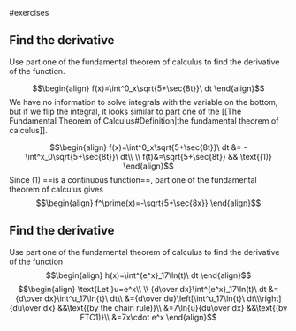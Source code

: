 #exercises

## Find the derivative
Use part one of the fundamental theorem of calculus to find the derivative of the function.

$$\begin{align}
f(x)=\int^0_x\sqrt{5+\sec{8t}}\ dt
\end{align}$$
We have no information to solve integrals with the variable on the bottom, but if we flip the integral, it looks similar to part one of the [[The Fundamental Theorem of Calculus#Definition|the fundamental theorem of calculus]].

$$\begin{align}
f(x)=\int^0_x\sqrt{5+\sec{8t}}\ dt &= -\int^x_0\sqrt{5+\sec{8t}}\ dt\\
\\
f(t)&=\sqrt{5+\sec{8t}} && \text{(1)}
\end{align}$$
Since (1) ==is a continuous function==, part one of the fundamental theorem of calculus gives
$$\begin{align}
f^\prime(x)=-\sqrt{5+\sec{8x}}
\end{align}$$

## Find the derivative
Use part one of the fundamental theorem of calculus to find the derivative of the function
$$\begin{align}
h(x)=\int^{e^x}_17\ln(t)\ dt
\end{align}$$
$$\begin{align}
\text{Let }u=e^x\\
\\
{d\over dx}\int^{e^x}_17\ln(t)\ dt &= {d\over dx}\int^u_17\ln{t}\ dt\\
&={d\over du}\left[\int^u_17\ln{t}\ dt\\\right]{du\over dx} &&\text{(by the chain rule)}\\
&=7\ln{u}{du\over dx} &&\text{(by FTC1)}\\
&=7x\cdot e^x
\end{align}$$
